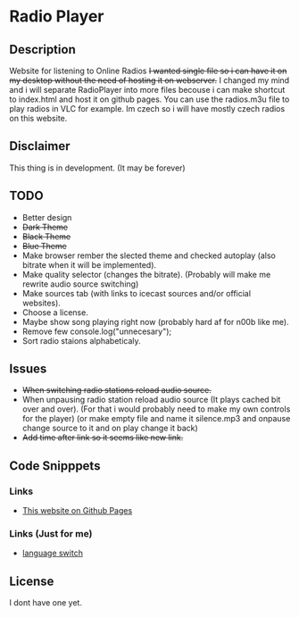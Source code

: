 # Radio Player
## Description
Website for listening to Online Radios
~~I wanted single file so i can have it on my desktop without the need of hosting it on webserver.~~ I changed my mind and i will separate RadioPlayer into more files becouse i can make shortcut to index.html and host it on github pages. You can use the radios.m3u file to play radios in VLC for example. Im czech so i will have mostly czech radios on this website.

## Disclaimer
This thing is in development. (It may be forever)

## TODO
- Better design
- ~~Dark Theme~~
- ~~Black Theme~~
- ~~Blue Theme~~
- Make browser rember the slected theme and checked autoplay (also bitrate when it will be implemented).
- Make quality selector (changes the bitrate). (Probably will make me rewrite audio source switching)
- Make sources tab (with links to icecast sources and/or official websites).
- Choose a license.
- Maybe show song playing right now (probably hard af for n00b like me).
- Remove few console.log("unnecesary");
- Sort radio staions alphabeticaly.

## Issues
- ~~When switching radio stations reload audio source.~~
- When unpausing radio station reload audio source (It plays cached bit over and over). (For that i would probably need to make my own controls for the player) (or make empty file and name it silence.mp3 and onpause change source to it and on play change it back)
- ~~Add time after link so it seems like new link.~~

## Code Snipppets

### Links
- [This website on Github Pages](https://miraficus.github.io/RadioPlayer/)

### Links (Just for me)
- [language switch](https://www.google.com/search?q=javascript+language+switch&hl=cs&source=hp&ei=K6S9YonFAdT1gQab7KmwAg&iflsig=AJiK0e8AAAAAYr2yO0TX0iXic_dyw-Rj01IMeEqSGGCY&oq=javascrpit+lang&gs_lcp=Cgdnd3Mtd2l6EAEYBTIECAAQDTIECAAQDTIECAAQDTIECAAQDTIECAAQDTIECAAQDTIGCAAQHhAWMgYIABAeEBYyBggAEB4QFjIGCAAQHhAWOgoIABDqAhC0AhBDOhAILhDHARDRAxDqAhC0AhBDOhQIABDqAhC0AhCKAxC3AxDUAxDlAjoFCC4QgAQ6CwgAEIAEELEDEIMBOg4ILhCABBCxAxDHARCjAjoICC4QgAQQsQM6CAgAEIAEELEDOggILhCxAxCDAToLCC4QgAQQsQMQgwE6BAgAEEM6BAguEEM6BwgAELEDEEM6DgguEIAEELEDEIMBENQCOgUIABCABDoECAAQCkoFCDsSATFQqQRYkjVghFBoAHAAeACAAdUCiAGFD5IBCDExLjIuMi4xmAEAoAEBsAEK&sclient=gws-wiz)

## License
I dont have one yet.